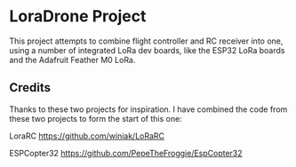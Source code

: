 # LoraDrone Project

This project attempts to combine flight controller and RC receiver into one, using a number of integrated LoRa dev boards, like the ESP32 LoRa boards and the Adafruit Feather M0 LoRa.


## Credits

Thanks to these two projects for inspiration. I have combined the code from these two projects to form the start of this one:

LoraRC 
https://github.com/winiak/LoRaRC

ESPCopter32
https://github.com/PepeTheFroggie/EspCopter32


